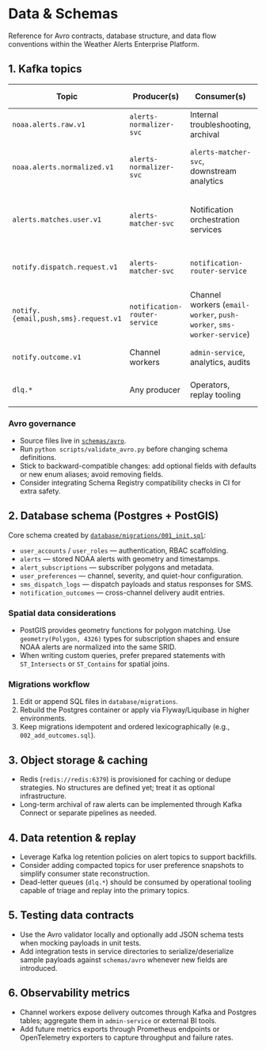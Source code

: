 # Data & Schemas

Reference for Avro contracts, database structure, and data flow conventions within the Weather Alerts Enterprise Platform.

## 1. Kafka topics
| Topic | Producer(s) | Consumer(s) | Payload highlights |
| --- | --- | --- | --- |
| `noaa.alerts.raw.v1` | `alerts-normalizer-svc` | Internal troubleshooting, archival | Raw NOAA feature payloads |
| `noaa.alerts.normalized.v1` | `alerts-normalizer-svc` | `alerts-matcher-svc`, downstream analytics | Normalized alert envelope with geometry, categories, severity |
| `alerts.matches.user.v1` | `alerts-matcher-svc` | Notification orchestration services | User-specific match records including polygon IDs and delivery context |
| `notify.dispatch.request.v1` | `alerts-matcher-svc` | `notification-router-service` | Pending notifications awaiting routing rules |
| `notify.{email,push,sms}.request.v1` | `notification-router-service` | Channel workers (`email-worker`, `push-worker`, `sms-worker-service`) | Channel-specific payloads with message bodies |
| `notify.outcome.v1` | Channel workers | `admin-service`, analytics, audits | Delivery result (success/failure) with metadata |
| `dlq.*` | Any producer | Operators, replay tooling | Dead-letter topics for poison messages |

### Avro governance
- Source files live in [`schemas/avro`](../schemas/avro).
- Run `python scripts/validate_avro.py` before changing schema definitions.
- Stick to backward-compatible changes: add optional fields with defaults or new enum aliases; avoid removing fields.
- Consider integrating Schema Registry compatibility checks in CI for extra safety.

## 2. Database schema (Postgres + PostGIS)
Core schema created by [`database/migrations/001_init.sql`](../database/migrations/001_init.sql):

- `user_accounts` / `user_roles` — authentication, RBAC scaffolding.
- `alerts` — stored NOAA alerts with geometry and timestamps.
- `alert_subscriptions` — subscriber polygons and metadata.
- `user_preferences` — channel, severity, and quiet-hour configuration.
- `sms_dispatch_logs` — dispatch payloads and status responses for SMS.
- `notification_outcomes` — cross-channel delivery audit entries.

### Spatial data considerations
- PostGIS provides geometry functions for polygon matching. Use `geometry(Polygon, 4326)` types for subscription shapes and ensure NOAA alerts are normalized into the same SRID.
- When writing custom queries, prefer prepared statements with `ST_Intersects` or `ST_Contains` for spatial joins.

### Migrations workflow
1. Edit or append SQL files in `database/migrations`.
2. Rebuild the Postgres container or apply via Flyway/Liquibase in higher environments.
3. Keep migrations idempotent and ordered lexicographically (e.g., `002_add_outcomes.sql`).

## 3. Object storage & caching
- Redis (`redis://redis:6379`) is provisioned for caching or dedupe strategies. No structures are defined yet; treat it as optional infrastructure.
- Long-term archival of raw alerts can be implemented through Kafka Connect or separate pipelines as needed.

## 4. Data retention & replay
- Leverage Kafka log retention policies on alert topics to support backfills.
- Consider adding compacted topics for user preference snapshots to simplify consumer state reconstruction.
- Dead-letter queues (`dlq.*`) should be consumed by operational tooling capable of triage and replay into the primary topics.

## 5. Testing data contracts
- Use the Avro validator locally and optionally add JSON schema tests when mocking payloads in unit tests.
- Add integration tests in service directories to serialize/deserialize sample payloads against `schemas/avro` whenever new fields are introduced.

## 6. Observability metrics
- Channel workers expose delivery outcomes through Kafka and Postgres tables; aggregate them in `admin-service` or external BI tools.
- Add future metrics exports through Prometheus endpoints or OpenTelemetry exporters to capture throughput and failure rates.
